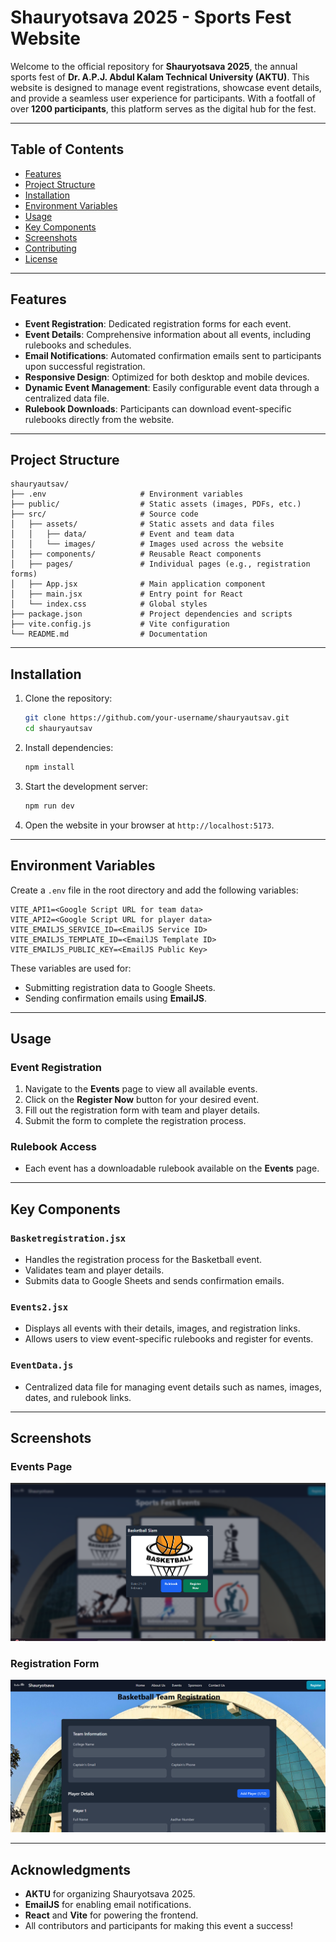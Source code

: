 # Shauryotsava 2025 - Sports Fest Website

Welcome to the official repository for **Shauryotsava 2025**, the annual sports fest of **Dr. A.P.J. Abdul Kalam Technical University (AKTU)**. This website is designed to manage event registrations, showcase event details, and provide a seamless user experience for participants. With a footfall of over **1200 participants**, this platform serves as the digital hub for the fest.

---

## Table of Contents

- [Features](#features)
- [Project Structure](#project-structure)
- [Installation](#installation)
- [Environment Variables](#environment-variables)
- [Usage](#usage)
- [Key Components](#key-components)
- [Screenshots](#screenshots)
- [Contributing](#contributing)
- [License](#license)

---

## Features

- **Event Registration**: Dedicated registration forms for each event.
- **Event Details**: Comprehensive information about all events, including rulebooks and schedules.
- **Email Notifications**: Automated confirmation emails sent to participants upon successful registration.
- **Responsive Design**: Optimized for both desktop and mobile devices.
- **Dynamic Event Management**: Easily configurable event data through a centralized data file.
- **Rulebook Downloads**: Participants can download event-specific rulebooks directly from the website.

---

## Project Structure

```
shauryautsav/
├── .env                     # Environment variables
├── public/                  # Static assets (images, PDFs, etc.)
├── src/                     # Source code
│   ├── assets/              # Static assets and data files
│   │   ├── data/            # Event and team data
│   │   └── images/          # Images used across the website
│   ├── components/          # Reusable React components
│   ├── pages/               # Individual pages (e.g., registration forms)
│   ├── App.jsx              # Main application component
│   ├── main.jsx             # Entry point for React
│   └── index.css            # Global styles
├── package.json             # Project dependencies and scripts
├── vite.config.js           # Vite configuration
└── README.md                # Documentation
```

---

## Installation

1. Clone the repository:

   ```bash
   git clone https://github.com/your-username/shauryautsav.git
   cd shauryautsav
   ```

2. Install dependencies:

   ```bash
   npm install
   ```

3. Start the development server:

   ```bash
   npm run dev
   ```

4. Open the website in your browser at `http://localhost:5173`.

---

## Environment Variables

Create a `.env` file in the root directory and add the following variables:

```env
VITE_API1=<Google Script URL for team data>
VITE_API2=<Google Script URL for player data>
VITE_EMAILJS_SERVICE_ID=<EmailJS Service ID>
VITE_EMAILJS_TEMPLATE_ID=<EmailJS Template ID>
VITE_EMAILJS_PUBLIC_KEY=<EmailJS Public Key>
```

These variables are used for:

- Submitting registration data to Google Sheets.
- Sending confirmation emails using **EmailJS**.

---

## Usage

### Event Registration

1. Navigate to the **Events** page to view all available events.
2. Click on the **Register Now** button for your desired event.
3. Fill out the registration form with team and player details.
4. Submit the form to complete the registration process.

### Rulebook Access

- Each event has a downloadable rulebook available on the **Events** page.

---

## Key Components

### `Basketregistration.jsx`

- Handles the registration process for the Basketball event.
- Validates team and player details.
- Submits data to Google Sheets and sends confirmation emails.

### `Events2.jsx`

- Displays all events with their details, images, and registration links.
- Allows users to view event-specific rulebooks and register for events.

### `EventData.js`

- Centralized data file for managing event details such as names, images, dates, and rulebook links.

---

## Screenshots

### Events Page

![Events Page](public/images/screenshots/event.png)

### Registration Form

![Registration Form](public/images/screenshots/registration.png)

---

## Acknowledgments

- **AKTU** for organizing Shauryotsava 2025.
- **EmailJS** for enabling email notifications.
- **React** and **Vite** for powering the frontend.
- All contributors and participants for making this event a success!
